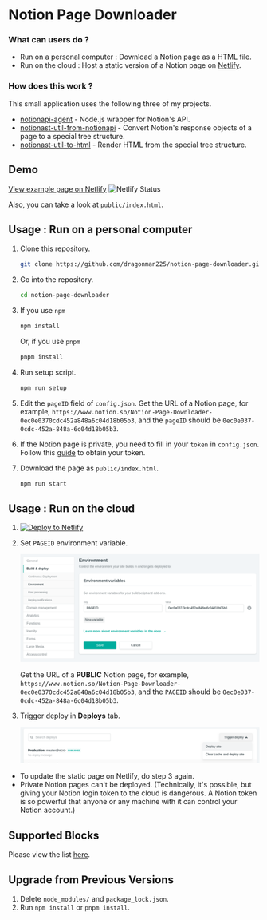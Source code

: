 # Notion Page Downloader

### What can users do ?

* Run on a personal computer : Download a Notion page as a HTML file.
* Run on the cloud : Host a static version of a Notion page on [Netlify](https://www.netlify.com).

### How does this work ?

This small application uses the following three of my projects.

* [notionapi-agent](https://github.com/dragonman225/notionapi-agent) - Node.js wrapper for Notion's API.
* [notionast-util-from-notionapi](https://github.com/dragonman225/notionast-util-from-notionapi) - Convert Notion's response objects of a page to a special tree structure.
* [notionast-util-to-html](https://github.com/dragonman225/notionast-util-to-html) - Render HTML from the special tree structure.

## Demo

[View example page on Netlify](https://notion2netlify.netlify.com/) ![Netlify Status](https://api.netlify.com/api/v1/badges/08b7e188-34d8-49c6-a2a2-ec2eb6f8f5da/deploy-status)

Also, you can take a look at `public/index.html`.

## Usage : Run on a personal computer

1. Clone this repository.

   ```bash
   git clone https://github.com/dragonman225/notion-page-downloader.git
   ```

2. Go into the repository.
   ```bash
   cd notion-page-downloader
   ```

3. If you use `npm`

   ```bash
   npm install
   ```

   Or, if you use `pnpm`

   ```bash
   pnpm install
   ```

4. Run setup script.

   ```bash
   npm run setup
   ```

5. Edit the `pageID` field of `config.json`. Get the URL of a Notion page, for example, `https://www.notion.so/Notion-Page-Downloader-0ec0e0370cdc452a848a6c04d18b05b3`, and the `pageID` should be `0ec0e037-0cdc-452a-848a-6c04d18b05b3`.

6. If the Notion page is private, you need to fill in your `token` in `config.json`. Follow this [guide](https://github.com/dragonman225/notionapi-agent/blob/master/docs/obtain_token.md) to obtain your token.

7. Download the page as `public/index.html`.

   ```bash
   npm run start
   ```

## Usage : Run on the cloud

1. [![Deploy to Netlify](https://www.netlify.com/img/deploy/button.svg)](https://app.netlify.com/start/deploy?repository=https://github.com/dragonman225/notion-page-downloader)

2. Set `PAGEID` environment variable.

   ![img](assets/netlify_env_var.png)

   Get the URL of a **PUBLIC** Notion page, for example, `https://www.notion.so/Notion-Page-Downloader-0ec0e0370cdc452a848a6c04d18b05b3`, and the `PAGEID` should be `0ec0e037-0cdc-452a-848a-6c04d18b05b3`.

3. Trigger deploy in **Deploys** tab.

   ![img](assets/netlify_trigger_dep.png)

* To update the static page on Netlify, do step 3 again.
* Private Notion pages can't be deployed. (Technically, it's possible, but giving your Notion login token to the cloud is dangerous. A Notion token is so powerful that anyone or any machine with it can control your Notion account.)

## Supported Blocks

Please view the list [here](https://github.com/dragonman225/notionast-util-to-html).

## Upgrade from Previous Versions

1. Delete `node_modules/` and `package_lock.json`.
2. Run `npm install` or `pnpm install`.